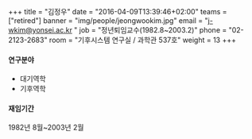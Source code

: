 +++
title = "김정우"
date = "2016-04-09T13:39:46+02:00"
teams = ["retired"]
banner = "img/people/jeongwookim.jpg"
email = "j-wkim@yonsei.ac.kr "
job = "정년퇴임교수(1982.8~2003.2)"
phone = "02-2123-2683"
room = "기후시스템 연구실 / 과학관 537호"
weight = 13
+++

#### 연구분야
+ 대기역학
+ 기후역학

#### 재임기간
1982년 8월~2003년 2월
